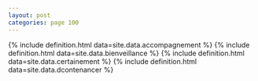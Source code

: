 ```yaml
---
layout: post
categories: page 100
---
```


{% include definition.html data=site.data.accompagnement %}
{% include definition.html data=site.data.bienveillance %}
{% include definition.html data=site.data.certainement %}
{% include definition.html data=site.data.dcontenancer %}


